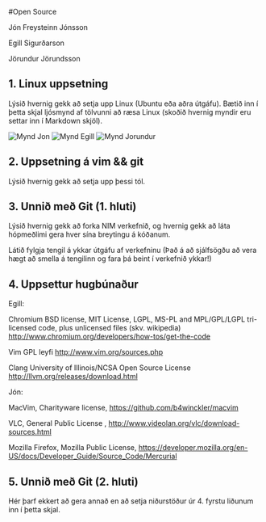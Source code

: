 #Open Source

Jón Freysteinn Jónsson

Egill Sigurðarson

Jörundur Jörundsson

## 1. Linux uppsetning

Lýsið hvernig gekk að setja upp Linux (Ubuntu eða aðra útgáfu). Bætið inn í þetta skjal ljósmynd af tölvunni að ræsa Linux (skoðið hvernig myndir eru settar inn í Markdown skjöl).

![Mynd Jon]()
![Mynd Egill](http://i.imgur.com/Y0vGAOw.jpg?1)
![Mynd Jorundur]()


## 2. Uppsetning á vim && git

Lýsið hvernig gekk að setja upp þessi tól.

## 3. Unnið með Git (1. hluti)

Lýsið hvernig gekk að forka NIM verkefnið, og hvernig gekk að láta hópmeðlimi gera hver sína breytingu á kóðanum.

Látið fylgja tengil á ykkar útgáfu af verkefninu (Það á að sjálfsögðu að vera hægt að smella á tengilinn og fara þá beint í verkefnið ykkar!)

## 4. Uppsettur hugbúnaður

Egill:

Chromium 
BSD license, MIT License, LGPL, MS-PL and MPL/GPL/LGPL tri-licensed code, plus unlicensed files (skv. wikipedia)
http://www.chromium.org/developers/how-tos/get-the-code

Vim
GPL leyfi
http://www.vim.org/sources.php

Clang
University of Illinois/NCSA Open Source License
http://llvm.org/releases/download.html

Jón:

MacVim, Charityware license, https://github.com/b4winckler/macvim

VLC, General Public License , http://www.videolan.org/vlc/download-sources.html

Mozilla Firefox, Mozilla Public License, https://developer.mozilla.org/en-US/docs/Developer_Guide/Source_Code/Mercurial

## 5. Unnið með Git (2. hluti)

Hér þarf ekkert að gera annað en að setja niðurstöður úr 4. fyrstu liðunum inn í þetta skjal.
